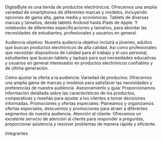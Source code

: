 DigitalByte es una tienda de productos electrónicos.
Ofrecemos una amplia variedad de smartphones de diferentes marcas y modelos, incluyendo opciones de gama alta, gama media y económicas. 
Tablets de diversas marcas y tamaños, desde tablets Android hasta iPads de Apple. Y notebooks de diferentes especificaciones y tamaños, para abordar las necesidades de estudiantes, profesionales y usuarios en general. 

Audiencia objetivo:
Nuestra audiencia objetivo incluirá a jóvenes, adultos que buscan productos electrónicos de alta calidad. Así como profesionales que necesitan dispositivos de calidad para el trabajo y el uso personal, estudiantes que buscan tablets y laptops para sus necesidades educativas y usuarios en general interesados en productos electrónicos confiables y de última generación.

Cómo ajustar la oferta a la audiencia:
Variedad de productos: Ofrecemos una amplia gama de marcas y modelos para satisfacer las necesidades y preferencias de nuestra audiencia.
Asesoramiento y guía: Proporcionamos información detallada sobre las características de los productos, comparativas y reseñas para ayudar a los clientes a tomar decisiones informadas.
Promociones y ofertas especiales: Planeamos y organizamos ofertas especiales, descuentos y promociones para atraer a diferentes segmentos de nuestra audiencia.
Atención al cliente: Ofrecemos un excelente servicio de atención al cliente para responder a preguntas, proporcionar asistencia y resolver problemas de manera rápida y eficiente.

Integrantes
